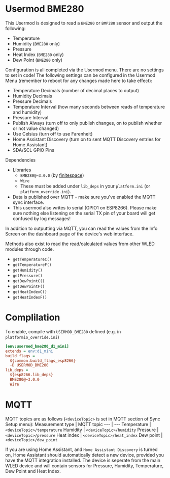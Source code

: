 # Usermod BME280
This Usermod is designed to read a `BME280` or `BMP280` sensor and output the following:
- Temperature
- Humidity (`BME280` only)
- Pressure
- Heat Index (`BME280` only)
- Dew Point (`BME280` only)

Configuration is all completed via the Usermod menu.  There are no settings to set in code!  The following settings can be configured in the Usermod Menu (remember to reboot for any changes made here to take effect):
- Temperature Decimals (number of decimal places to output)
- Humidity Decimals
- Pressure Decimals
- Temperature Interval (how many seconds between reads of temperature and humidity)
- Pressure Interval
- Publish Always (turn off to only publish changes, on to publish whether or not value changed)
- Use Celsius (turn off to use Farenheit)
- Home Assistant Discovery (turn on to sent MQTT Discovery entries for Home Assistant)
- SDA/SCL GPIO Pins

Dependencies
- Libraries
  - `BME280@~3.0.0` (by [finitespace](https://github.com/finitespace/BME280))
  - `Wire`
  - These must be added under `lib_deps` in your `platform.ini` (or `platform_override.ini`).
- Data is published over MQTT - make sure you've enabled the MQTT sync interface.
- This usermod also writes to serial (GPIO1 on ESP8266). Please make sure nothing else listening on the serial TX pin of your board will get confused by log messages!

In addition to outputting via MQTT, you can read the values from the Info Screen on the dashboard page of the device's web interface.

Methods also exist to read the read/calculated values from other WLED modules through code.
- `getTemperatureC()`
- `getTemperatureF()`
- `getHumidity()`
- `getPressure()`
- `getDewPointC()`
- `getDewPointF()`
- `getHeatIndexC()`
- `getHeatIndexF()`

# Complilation

To enable, compile with `USERMOD_BME280` defined  (e.g. in `platformio_override.ini`)
```ini
[env:usermod_bme280_d1_mini]
extends = env:d1_mini
build_flags =
  ${common.build_flags_esp8266}
  -D USERMOD_BME280
lib_deps = 
  ${esp8266.lib_deps}
  BME280@~3.0.0
  Wire
```


# MQTT
MQTT topics are as follows (`<deviceTopic>` is set in MQTT section of Sync Setup menu):
Measurement type | MQTT topic
--- | ---
Temperature | `<deviceTopic>/temperature`
Humidity | `<deviceTopic>/humidity`
Pressure | `<deviceTopic>/pressure`
Heat index | `<deviceTopic>/heat_index`
Dew point | `<deviceTopic>/dew_point`

If you are using Home Assistant, and `Home Assistant Discovery` is turned on, Home Assistant should automatically detect a new device, provided you have the MQTT integration installed.  The  device is seperate from the main WLED device and will contain sensors for Pressure, Humidity, Temperature, Dew Point and Heat Index.